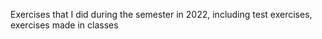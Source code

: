 Exercises that I did during the semester in 2022, including test exercises, exercises made in classes
